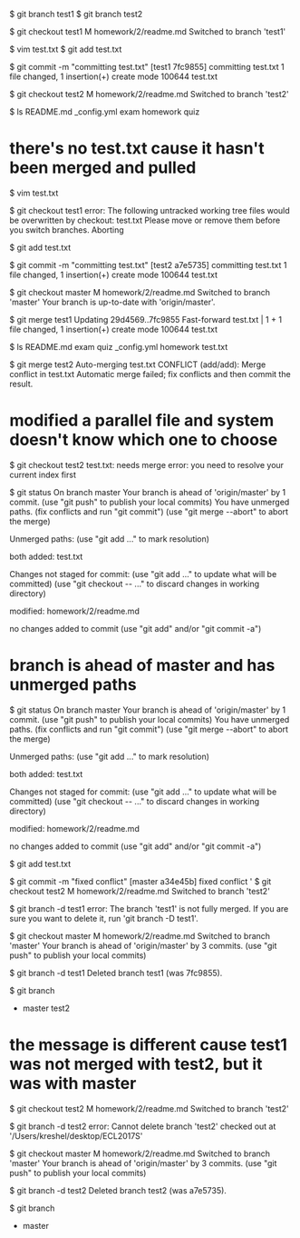 $ git branch test1
$ git branch test2

$ git checkout test1
M	homework/2/readme.md
Switched to branch 'test1'

$ vim test.txt
$ git add test.txt

$ git commit -m "committing test.txt"
[test1 7fc9855] committing test.txt
1 file changed, 1 insertion(+)
create mode 100644 test.txt

$ git checkout test2
M	homework/2/readme.md
Switched to branch 'test2'

$ ls
README.md	_config.yml	exam		homework	quiz

# there's no test.txt cause it hasn't been merged and pulled

$ vim test.txt

$ git checkout test1
error: The following untracked working tree files would be overwritten by checkout:
test.txt
Please move or remove them before you switch branches.
Aborting

$ git add test.txt

$ git commit -m "committing test.txt"
[test2 a7e5735] committing test.txt
1 file changed, 1 insertion(+)
create mode 100644 test.txt

$ git checkout master
M	homework/2/readme.md
Switched to branch 'master'
Your branch is up-to-date with 'origin/master'.

$ git merge test1
Updating 29d4569..7fc9855
Fast-forward
test.txt | 1 +
1 file changed, 1 insertion(+)
create mode 100644 test.txt

$ ls
README.md	exam		quiz
_config.yml	homework	test.txt

$ git merge test2
Auto-merging test.txt
CONFLICT (add/add): Merge conflict in test.txt
Automatic merge failed; fix conflicts and then commit the result.

# modified a parallel file and system doesn't know which one to choose

$ git checkout test2
test.txt: needs merge
error: you need to resolve your current index first

$ git status
On branch master
Your branch is ahead of 'origin/master' by 1 commit.
(use "git push" to publish your local commits)
You have unmerged paths.
(fix conflicts and run "git commit")
(use "git merge --abort" to abort the merge)

Unmerged paths:
(use "git add <file>..." to mark resolution)

both added:      test.txt

Changes not staged for commit:
(use "git add <file>..." to update what will be committed)
(use "git checkout -- <file>..." to discard changes in working directory)

modified:   homework/2/readme.md

no changes added to commit (use "git add" and/or "git commit -a")

# branch is ahead of master and has unmerged paths

$ git status
On branch master
Your branch is ahead of 'origin/master' by 1 commit.
(use "git push" to publish your local commits)
You have unmerged paths.
(fix conflicts and run "git commit")
(use "git merge --abort" to abort the merge)

Unmerged paths:
(use "git add <file>..." to mark resolution)

both added:      test.txt

Changes not staged for commit:
(use "git add <file>..." to update what will be committed)
(use "git checkout -- <file>..." to discard changes in working directory)

modified:   homework/2/readme.md

no changes added to commit (use "git add" and/or "git commit -a")

$ git add test.txt

$ git commit -m "fixed conflict"
[master a34e45b] fixed conflict
'
$ git checkout test2
M	homework/2/readme.md
Switched to branch 'test2'

$ git branch -d test1
error: The branch 'test1' is not fully merged.
If you are sure you want to delete it, run 'git branch -D test1'.

$ git checkout master
M	homework/2/readme.md
Switched to branch 'master'
Your branch is ahead of 'origin/master' by 3 commits.
(use "git push" to publish your local commits)

$ git branch -d test1
Deleted branch test1 (was 7fc9855).

$ git branch
* master
test2

# the message is different cause test1 was not merged with test2, but it was with master

$ git checkout test2
M	homework/2/readme.md
Switched to branch 'test2'

$ git branch -d test2
error: Cannot delete branch 'test2' checked out at '/Users/kreshel/desktop/ECL2017S'

$ git checkout master
M	homework/2/readme.md
Switched to branch 'master'
Your branch is ahead of 'origin/master' by 3 commits.
(use "git push" to publish your local commits)

$ git branch -d test2
Deleted branch test2 (was a7e5735).

$ git branch
* master
